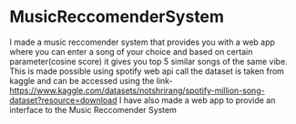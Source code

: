 # MusicReccomenderSystem
I made a music reccomender system that provides you with a web app where you can enter a song of your choice and based on certain parameter(cosine score) it gives you top 5  similar songs of the same vibe. This is made possible using spotify web api call
the dataset is taken from kaggle and can be accessed using the link-https://www.kaggle.com/datasets/notshrirang/spotify-million-song-dataset?resource=download
I have also made a web app to provide an interface to the Music Reccomender System
